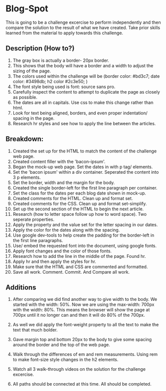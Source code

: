 # Blog-Spot
This is going to be a challenge excercise to perform independently and then compare the solution to the result of what we have created. Take prior skills learned from the material to apply towards this challenge. 

## Description (How to?)
 
 1. The gray box is actually a border- 20px border. 
 2. This shows that the body will have a border and a width to adjust the sizing of the page. 
 3. The colors used within the challenge will be (border color: #bd3c7; date color: #3498db; h2 color #2c3e50; )
 4. The font style being used is font: source sans pro.
 5. Carefully inspect the content to attempt to duplicate the page as closely as possible.
 6. The dates are all in capitals. Use css to make this change rather than html.
 7. Look for text being aligned, borders, and even proper indentation/ spacing in the page.
 8. Research hr styles and see how to apply the line between the articles.


 ## Breakdown:

1. Created the set up for the HTML to match the content of the challenge web page. 
2. Created content filler with the 'bacon-ipsum'. 
3. Began the mock-up web page. Set the dates in with p tag/ elements.
4. Set the 'bacon ipsum' within a div container. Seperated the content into 3 p elements.
5. Set the border, width and the margin for the body. 
6. Created the single border-left for the first line paragraph per container.
7. Set the class for the dates per each blog date shown in mock-up. 
8. Created comments for the HTML. Clean up and format set.
9. Created comments for the CSS. Clean up and format set-simplify.
10. Set up the second section of the HTML to begin the next article. 
11. Research (how to letter space follow up how to word space). Two seperate properties.
12. Apply the property and the value set for the letter spacing in our dates.
13. Apply the color for the dates along with the spacing.
14. Use google dev-tools to help create the padding for the border-left in the first line paragraphs.
15. Use/ embed the requested font into the document, using google fonts.
16. Apply font changes and the color of those fonts.
17. Research how to add the line in the middle of the page. Found hr. 
18. Apply hr and then apply the styles for hr.
19. Make sure that the HTML and CSS are commented and formatted.
20. Save all work. Comment. Commit. And Compare all work. 

## Additions

1. After comparing we did find another way to give width to the body. We started with the width: 50%. Now we are using the max-width: 700px with the width: 80%. This means the browser will show the page at 700px until it no longer can and then it will do 80% of the 700px.

2. As well we did apply the font-weight property to all the text to make the text that much bolder.

3. Gave margin top and bottom 20px to the body to give some spacing around the border and the top of the web page. 

4. Walk through the differences of em and rem measurements. Using rem to make font-size style changes in the h2 elements.

5. Watch all 3 walk-through videos on the solution for the challenge excercise.

6. All paths should be connected at this time. All should be completed.

